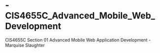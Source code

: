 # -CIS4655C_Advanced_Mobile_Web_Development
 CIS4655C Section 01 Advanced Mobile Web Application Development -Marquise Slaughter
